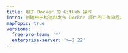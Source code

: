 ```yaml
---
title: 用于 Docker 的 GitHub 操作
intro: 创建用于构建和发布 Docker 项目的工作流程。
mapTopic: true
versions:
  free-pro-team: '*'
  enterprise-server: '>=2.22'
---
```



